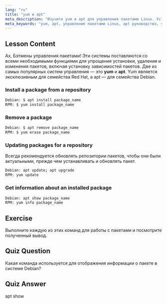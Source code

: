 ```yaml
---
lang: "ru"
title: "yum и apt"
meta_description: "Изучите yum и apt для управления пакетами Linux. Устанавливайте, удаляйте и обновляйте программное обеспечение в системах Debian/RPM с помощью этого руководства для начинающих. Начните сегодня!"
meta_keywords: "yum, apt, управление пакетами Linux, apt руководство, yum руководство, команды Linux, руководство для начинающих, установка пакетов"
---
```


## Lesson Content

Ах, Бэтмены управления пакетами! Эти системы поставляются со всеми необходимыми функциями для упрощения установки, удаления и изменения пакетов, включая установку зависимостей пакетов. Две из самых популярных систем управления — это **yum** и **apt**. Yum является эксклюзивным для семейства Red Hat, а apt — для семейства Debian.

### Install a package from a repository

```bash
Debian: $ apt install package_name
RPM: $ yum install package_name
```

### Remove a package

```bash
Debian: $ apt remove package_name
RPM: $ yum erase package_name
```

### Updating packages for a repository

Всегда рекомендуется обновлять репозитории пакетов, чтобы они были актуальными, прежде чем устанавливать и обновлять пакет.

```bash
Debian: apt update; apt upgrade
RPM: yum update
```

### Get information about an installed package

```bash
Debian: apt show package_name
RPM: yum info package_name
```

## Exercise

Выполните каждую из этих команд для работы с пакетами и посмотрите полученный вывод.

## Quiz Question

Какая команда используется для отображения информации о пакете в системе Debian?

## Quiz Answer

apt show
